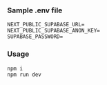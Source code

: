 ### Sample .env file
```env
NEXT_PUBLIC_SUPABASE_URL=
NEXT_PUBLIC_SUPABASE_ANON_KEY=
SUPABASE_PASSWORD=
```

### Usage
```bash
npm i
npm run dev
```



